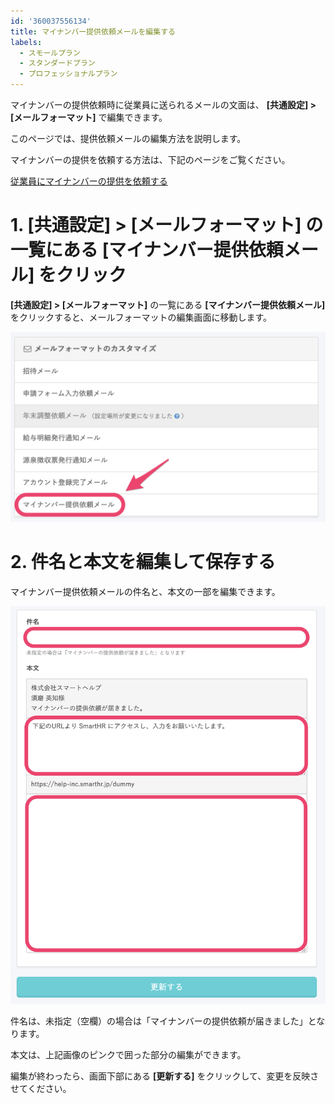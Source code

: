 ```yaml
---
id: '360037556134'
title: マイナンバー提供依頼メールを編集する
labels:
  - スモールプラン
  - スタンダードプラン
  - プロフェッショナルプラン
---
```

マイナンバーの提供依頼時に従業員に送られるメールの文面は、 **\[共通設定\] > \[メールフォーマット\]** で編集できます。

このページでは、提供依頼メールの編集方法を説明します。

マイナンバーの提供を依頼する方法は、下記のページをご覧ください。

[従業員にマイナンバーの提供を依頼する](https://knowledge.smarthr.jp/hc/ja/articles/360026105214)

# 1\. \[共通設定\] > \[メールフォーマット\] の一覧にある \[マイナンバー提供依頼メール\] をクリック

**\[共通設定\] > \[メールフォーマット\]** の一覧にある **\[マイナンバー提供依頼メール\]** をクリックすると、メールフォーマットの編集画面に移動します。

![mceclip0.png](./mceclip0.png)

# 2\. 件名と本文を編集して保存する

マイナンバー提供依頼メールの件名と、本文の一部を編集できます。

![mceclip1.png](./mceclip1.png)

件名は、未指定（空欄）の場合は「マイナンバーの提供依頼が届きました」となります。

本文は、上記画像のピンクで囲った部分の編集ができます。

編集が終わったら、画面下部にある **\[更新する\]** をクリックして、変更を反映させてください。

